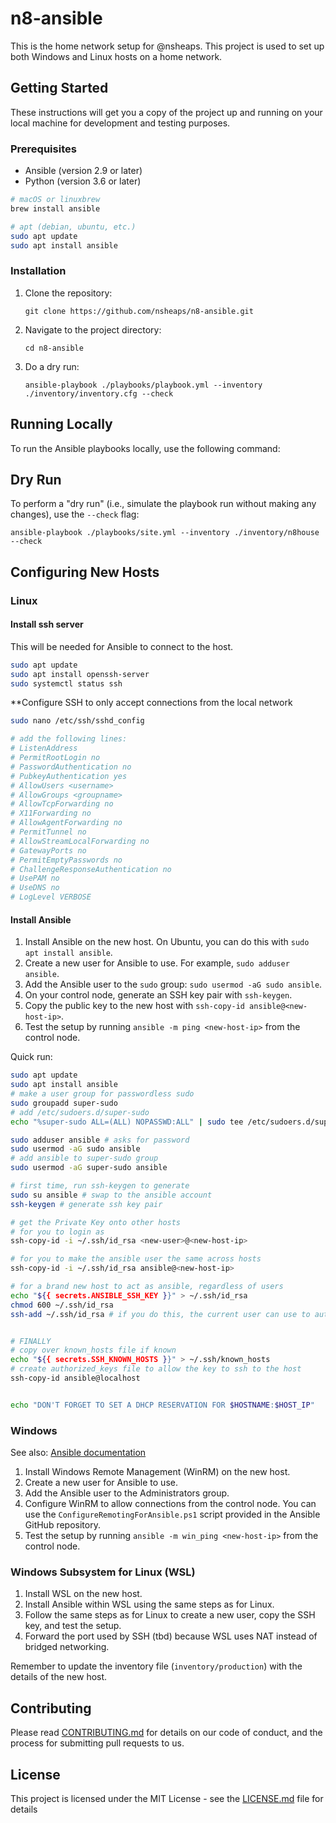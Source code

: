 # n8-ansible

This is the home network setup for @nsheaps. This project is used to set up both Windows and Linux hosts on a home network.

## Getting Started

These instructions will get you a copy of the project up and running on your local machine for development and testing purposes.

### Prerequisites

- Ansible (version 2.9 or later)
- Python (version 3.6 or later)

```bash
# macOS or linuxbrew
brew install ansible

# apt (debian, ubuntu, etc.)
sudo apt update
sudo apt install ansible
```

### Installation

1. Clone the repository:
    ```
    git clone https://github.com/nsheaps/n8-ansible.git
    ```
2. Navigate to the project directory:
    ```
    cd n8-ansible
    ```
3. Do a dry run:
    ```
    ansible-playbook ./playbooks/playbook.yml --inventory ./inventory/inventory.cfg --check
    ```

## Running Locally

To run the Ansible playbooks locally, use the following command:

## Dry Run

To perform a "dry run" (i.e., simulate the playbook run without making any changes), use the `--check` flag:

`ansible-playbook ./playbooks/site.yml --inventory ./inventory/n8house --check`

## Configuring New Hosts

### Linux

#### Install ssh server

This will be needed for Ansible to connect to the host.

```bash
sudo apt update
sudo apt install openssh-server
sudo systemctl status ssh
```

**Configure SSH to only accept connections from the local network

```bash
sudo nano /etc/ssh/sshd_config

# add the following lines:
# ListenAddress
# PermitRootLogin no
# PasswordAuthentication no
# PubkeyAuthentication yes
# AllowUsers <username>
# AllowGroups <groupname>
# AllowTcpForwarding no
# X11Forwarding no
# AllowAgentForwarding no
# PermitTunnel no
# AllowStreamLocalForwarding no
# GatewayPorts no
# PermitEmptyPasswords no
# ChallengeResponseAuthentication no
# UsePAM no
# UseDNS no
# LogLevel VERBOSE


```

#### Install Ansible

1. Install Ansible on the new host. On Ubuntu, you can do this with `sudo apt install ansible`.
2. Create a new user for Ansible to use. For example, `sudo adduser ansible`.
3. Add the Ansible user to the `sudo` group: `sudo usermod -aG sudo ansible`.
4. On your control node, generate an SSH key pair with `ssh-keygen`.
5. Copy the public key to the new host with `ssh-copy-id ansible@<new-host-ip>`.
6. Test the setup by running `ansible -m ping <new-host-ip>` from the control node.

Quick run:

```bash
sudo apt update
sudo apt install ansible
# make a user group for passwordless sudo
sudo groupadd super-sudo
# add /etc/sudoers.d/super-sudo
echo "%super-sudo ALL=(ALL) NOPASSWD:ALL" | sudo tee /etc/sudoers.d/super-sudo

sudo adduser ansible # asks for password
sudo usermod -aG sudo ansible
# add ansible to super-sudo group
sudo usermod -aG super-sudo ansible

# first time, run ssh-keygen to generate
sudo su ansible # swap to the ansible account
ssh-keygen # generate ssh key pair

# get the Private Key onto other hosts
# for you to login as
ssh-copy-id -i ~/.ssh/id_rsa <new-user>@<new-host-ip>

# for you to make the ansible user the same across hosts
ssh-copy-id -i ~/.ssh/id_rsa ansible@<new-host-ip>

# for a brand new host to act as ansible, regardless of users
echo "${{ secrets.ANSIBLE_SSH_KEY }}" > ~/.ssh/id_rsa
chmod 600 ~/.ssh/id_rsa
ssh-add ~/.ssh/id_rsa # if you do this, the current user can use to auth as ansible. -d will remove in case you permit different users


# FINALLY
# copy over known_hosts file if known
echo "${{ secrets.SSH_KNOWN_HOSTS }}" > ~/.ssh/known_hosts
# create authorized_keys file to allow the key to ssh to the host
ssh-copy-id ansible@localhost 


echo "DON'T FORGET TO SET A DHCP RESERVATION FOR $HOSTNAME:$HOST_IP"
```

### Windows

See also: [Ansible documentation](https://docs.ansible.com/ansible/latest/user_guide/windows_setup.html)

1. Install Windows Remote Management (WinRM) on the new host.
2. Create a new user for Ansible to use.
3. Add the Ansible user to the Administrators group.
4. Configure WinRM to allow connections from the control node. You can use the `ConfigureRemotingForAnsible.ps1` script provided in the Ansible GitHub repository.
5. Test the setup by running `ansible -m win_ping <new-host-ip>` from the control node.

### Windows Subsystem for Linux (WSL)

1. Install WSL on the new host.
2. Install Ansible within WSL using the same steps as for Linux.
3. Follow the same steps as for Linux to create a new user, copy the SSH key, and test the setup.
4. Forward the port used by SSH (tbd) because WSL uses NAT instead of bridged networking.

Remember to update the inventory file (`inventory/production`) with the details of the new host.

## Contributing

Please read [CONTRIBUTING.md](CONTRIBUTING.md) for details on our code of conduct, and the process for submitting pull requests to us.

## License

This project is licensed under the MIT License - see the [LICENSE.md](LICENSE.md) file for details
